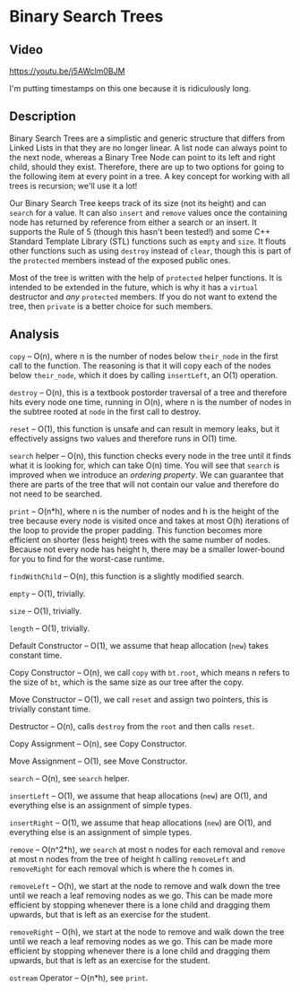 # Binary Search Trees
## Video
https://youtu.be/j5AWclm0BJM

I'm putting timestamps on this one because it is ridiculously long.

## Description
Binary Search Trees are a simplistic and generic structure that differs from Linked Lists in that they are no longer linear. A list node can always point to the next node, whereas a Binary Tree Node can point to its left and right child, should they exist. Therefore, there are up to two options for going to the following item at every point in a tree. A key concept for working with all trees is recursion; we'll use it a lot!

Our Binary Search Tree keeps track of its size (not its height) and can `search` for a value. It can also `insert` and `remove` values once the containing node has returned by reference from either a search or an insert. It supports the Rule of 5 (though this hasn't been tested!) and some C++ Standard Template Library (STL) functions such as `empty` and `size`. It flouts other functions such as using `destroy` instead of `clear`, though this is part of the `protected` members instead of the exposed public ones.

Most of the tree is written with the help of `protected` helper functions. It is intended to be extended in the future, which is why it has a `virtual` destructor and *any* `protected` members. If you do not want to extend the tree, then `private` is a better choice for such members.

## Analysis
`copy` &ndash; O(n), where n is the number of nodes below `their_node` in the first call to the function. The reasoning is that it will copy each of the nodes below `their_node`, which it does by calling `insertLeft`, an O(1) operation.

`destroy` &ndash; O(n), this is a textbook postorder traversal of a tree and therefore hits every node one time, running in O(n), where n is the number of nodes in the subtree rooted at `node` in the first call to destroy.

`reset` &ndash; O(1), this function is unsafe and can result in memory leaks, but it effectively assigns two values and therefore runs in O(1) time.

`search` helper &ndash; O(n), this function checks every node in the tree until it finds what it is looking for, which can take O(n) time. You will see that `search` is improved when we introduce an *ordering property*. We can guarantee that there are parts of the tree that will not contain our value and therefore do not need to be searched.

`print` &ndash; O(n*h), where n is the number of nodes and h is the height of the tree because every node is visited once and takes at most O(h) iterations of the loop to provide the proper padding. This function becomes more efficient on shorter (less height) trees with the same number of nodes. Because not every node has height h, there may be a smaller lower-bound for you to find for the worst-case runtime.

`findWithChild` &ndash; O(n), this function is a slightly modified search.

`empty` &ndash; O(1), trivially.

`size` &ndash; O(1), trivially.

`length` &ndash; O(1), trivially.

Default Constructor &ndash; O(1), we assume that heap allocation (`new`) takes constant time.

Copy Constructor &ndash; O(n), we call `copy` with `bt.root`, which means n refers to the size of `bt`, which is the same size as our tree after the copy.

Move Constructor &ndash; O(1), we call `reset` and assign two pointers, this is trivially constant time.

Destructor &ndash; O(n), calls `destroy` from the `root` and then calls `reset`.

Copy Assignment &ndash; O(n), see Copy Constructor.

Move Assignment &ndash; O(1), see Move Constructor.

`search` &ndash; O(n), see `search` helper.

`insertLeft` &ndash; O(1), we assume that heap allocations (`new`) are O(1), and everything else is an assignment of simple types.

`insertRight` &ndash; O(1), we assume that heap allocations (`new`) are O(1), and everything else is an assignment of simple types.

`remove` &ndash; O(n^2*h), we `search` at most n nodes for each removal and `remove` at most n nodes from the tree of height h calling `removeLeft` and `removeRight` for each removal which is where the h comes in.

`removeLeft` &ndash; O(h), we start at the node to remove and walk down the tree until we reach a leaf removing nodes as we go. This can be made more efficient by stopping whenever there is a lone child and dragging them upwards, but that is left as an exercise for the student.

`removeRight` &ndash; O(h), we start at the node to remove and walk down the tree until we reach a leaf removing nodes as we go. This can be made more efficient by stopping whenever there is a lone child and dragging them upwards, but that is left as an exercise for the student.

`ostream` Operator &ndash; O(n*h), see `print`.